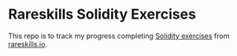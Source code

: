 # Rareskills Solidity Exercises

This repo is to track my progress completing [Solidity exercises](https://github.com/RareSkills/Solidity-Exercises) from [rareskills.io](https://www.rareskills.io/learn-solidity).
